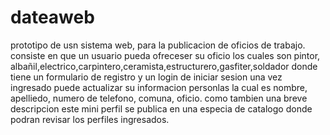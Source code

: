 # dateaweb
prototipo de usn sistema web, para la publicacion de oficios de trabajo.
consiste en que un usuario pueda ofreceser su oficio los cuales son
pintor, albañil,electrico,carpintero,ceramista,estructurero,gasfiter,soldador
donde tiene un formulario de registro y un login de iniciar sesion
una vez ingresado puede actualizar su informacion personlas
la cual es nombre, apelliedo, numero de telefono, comuna, oficio. como tambien una breve descripcion 
este mini perfil se publica en una especia de catalogo donde podran revisar los perfiles ingresados.

